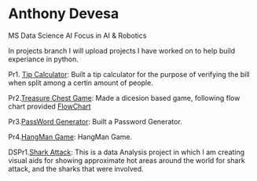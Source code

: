 # Anthony Devesa
MS Data Science AI Focus in AI & Robotics

In projects branch I will upload projects I have worked on to help build experiance in python. 

Pr1. [Tip Calculator](https://github.com/AdmiralCrow/Anthony_Portfolio/blob/projects/pr1_tip_calculator.py):
Built a tip calculator for the purpose of verifying the bill when split among a certin amount of people. 

Pr2.[Treasure Chest Game](https://github.com/AdmiralCrow/Anthony_Portfolio/blob/projects/pr2_%20treasure_game): Made a dicesion based game, following flow chart provided [FlowChart](https://viewer.diagrams.net/?highlight=0000ff&edit=_blank&layers=1&nav=1&title=Treasure%20Island%20Conditional.drawio#Uhttps%3A%2F%2Fdrive.google.com%2Fuc%3Fid%3D1oDe4ehjWZipYRsVfeAx2HyB7LCQ8_Fvi%26export%3Ddownload)

Pr3.[PassWord Generator](https://github.com/AdmiralCrow/Anthony_Portfolio/blob/projects/pr3_PW%20Generator): Built a Password Generator.

Pr4.[HangMan Game](https://github.com/AdmiralCrow/Anthony_Portfolio/blob/projects/pr4_HangMan): HangMan Game.

DSPr1.[Shark Attack]((https://github.com/AdmiralCrow/Anthony_Portfolio/commit/b34c97fdc60d7a228f7d9fb0f6ee74c48a5e5b23)): This is a data Analysis project in which I am creating visual aids for showing approximate hot areas around the world for shark attack, and the sharks that were involved. 
